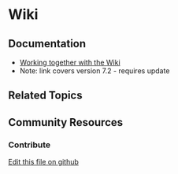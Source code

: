 # Wiki

## Documentation

* [Working together with the Wiki](https://portal.liferay.dev/docs/7-2/user/-/knowledge_base/u/working-together-with-the-wiki)
* Note: link covers version 7.2 - requires update

## Related Topics


## Community Resources


### Contribute

[Edit this file on github](https://github.com/olafk/controlpanel-documentation-docs/blob/master/md/74en/com_liferay_wiki_web_portlet_WikiAdminPortlet.md)
